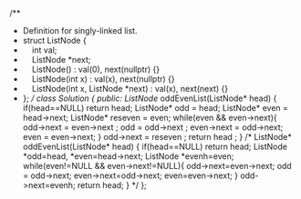/**
* Definition for singly-linked list.
* struct ListNode {
*     int val;
*     ListNode *next;
*     ListNode() : val(0), next(nullptr) {}
*     ListNode(int x) : val(x), next(nullptr) {}
*     ListNode(int x, ListNode *next) : val(x), next(next) {}
* };
*/
class Solution {
public:
ListNode* oddEvenList(ListNode* head) {
if(head==NULL) return head;
ListNode* odd = head;
ListNode* even = head->next;
ListNode* reseven = even;
while(even && even->next){
odd->next = even->next ;
odd = odd->next ;
even->next = odd->next;
even = even->next;
}
odd->next = reseven ;
return head ;
}
/*
ListNode* oddEvenList(ListNode* head) {
if(head==NULL) return head;
ListNode *odd=head, *even=head->next;
ListNode *evenh=even;
​
while(even!=NULL && even->next!=NULL){
odd->next=even->next;
odd = odd->next;
even->next=odd->next;
even=even->next;
}
odd->next=evenh;
return head;
}
*/
};